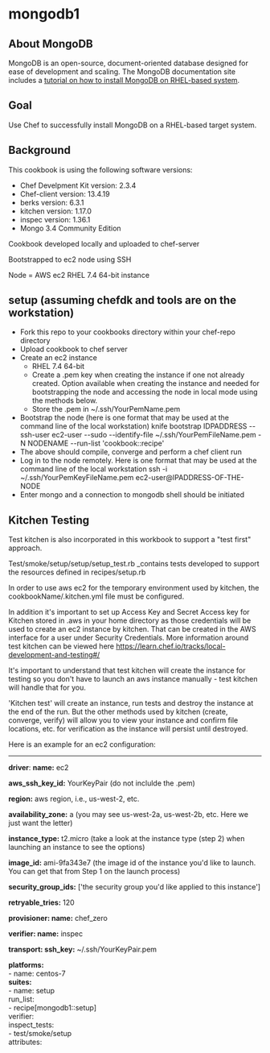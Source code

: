 # mongodb1

## About MongoDB

MongoDB is an open-source, document-oriented database designed for ease of development and scaling.  The MongoDB documentation site includes a [tutorial on how to install MongoDB on RHEL-based system](http://docs.mongodb.org/manual/tutorial/install-mongodb-on-red-hat-centos-or-fedora-linux/).

## Goal

Use Chef to successfully install MongoDB on a RHEL-based target system.

## Background

This cookbook is using the following software versions:
- Chef Develpment Kit version: 2.3.4
- Chef-client version: 13.4.19
- berks version: 6.3.1
- kitchen version: 1.17.0
- inspec version: 1.36.1
- Mongo 3.4 Community Edition

Cookbook developed locally and uploaded to chef-server

Bootstrapped to ec2 node using SSH

Node = AWS ec2 RHEL 7.4 64-bit instance

## setup (assuming chefdk and tools are on the workstation)

- Fork this repo to your cookbooks directory within your chef-repo directory
- Upload cookbook to chef server
- Create an ec2 instance
    - RHEL 7.4 64-bit
    - Create a .pem key when creating the instance if one not already created.  Option available when creating the instance         and needed for bootstrapping the node and accessing the node in local mode using the methods below.
    - Store the .pem in ~/.ssh/YourPemName.pem
- Bootstrap the node (here is one format that may be used at the command line of the local workstation)
  knife bootstrap IDPADDRESS --ssh-user ec2-user --sudo --identify-file ~/.ssh/YourPemFileName.pem -N NODENAME --run-list 'cookbook::recipe'
- The above should compile, converge and perform a chef client run
- Log in to the node remotely.  Here is one format that may be used at the command line of the local workstation
        ssh -i ~/.ssh/YourPemKeyFileName.pem ec2-user@IPADDRESS-OF-THE-NODE
- Enter mongo and a connection to mongodb shell should be initiated

## Kitchen Testing

Test kitchen is also incorporated in this workbook to support a "test first" approach.

Test/smoke/setup/setup/setup_test.rb _contains tests developed to support the resources defined in recipes/setup.rb

In order to use aws ec2 for the temporary environment used by kitchen, the cookbookName/.kitchen.yml file must be configured. 

In addition it's important to set up Access Key and Secret Access key for Kitchen stored in .aws in your home directory as those credentials will be used to create an ec2 instance by kitchen.  That can be created in the AWS interface for a user under Security Credentials.  More information around test kitchen can be viewed here https://learn.chef.io/tracks/local-development-and-testing#/

It's important to understand that test kitchen will create the instance for testing so you don't have to launch an aws instance manually - test kitchen will handle that for you.

'Kitchen test' will create an instance, run tests and destroy the instance at the end of the run.  But the other methods used by kitchen (create, converge, verify) will allow you to view your instance and confirm file locations, etc. for verification as the instance will persist until destroyed.

Here is an example for an ec2 configuration:

---
**driver**:
  **name:** ec2
  
  **aws_ssh_key_id:** YourKeyPair (do not inclulde the .pem)
  
  **region:** aws region, i.e., us-west-2, etc.
  
  **availability_zone:** a (you may see us-west-2a, us-west-2b, etc.  Here we just want the letter)
  
  **instance_type:** t2.micro (take a look at the instance type (step 2) when launching an instance to see the options)
  
  **image_id:** ami-9fa343e7 (the image id of the instance you'd like to launch.  You can get that from Step 1 on the launch                                process)
  
  **security_group_ids:** ['the security group you'd like applied to this instance']
  
  **retryable_tries:** 120

**provisioner:
  name:** chef_zero

**verifier:
  name:** inspec

**transport:
  ssh_key:** ~/.ssh/YourKeyPair.pem

**platforms:** <br>
    \- name: centos-7<br>
**suites:**<br>
    \- name: setup <br>
    run_list:<br>
        \- recipe[mongodb1::setup]<br>
    verifier:<br>
        inspect_tests:<br>
         \- test/smoke/setup<br>
    attributes:<br>
    

      









